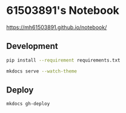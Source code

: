 # 61503891's Notebook

https://mh61503891.github.io/notebook/

## Development

```sh
pip install --requirement requirements.txt
```

```sh
mkdocs serve --watch-theme
```

## Deploy

```sh
mkdocs gh-deploy
```
